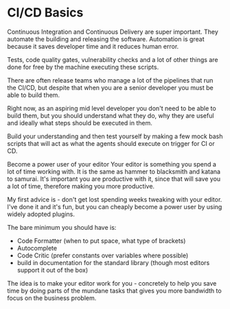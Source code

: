 # CI/CD Basics

Continuous Integration and Continuous Delivery are super important. They automate the building and releasing the software. Automation is great because it saves developer time and it reduces human error.

Tests, code quality gates, vulnerability checks and a lot of other things are done for free by the machine executing these scripts.

There are often release teams who manage a lot of the pipelines that run the CI/CD, but despite that when you are a senior developer you must be able to build them.

Right now, as an aspiring mid level developer you don't need to be able to build them, but you should understand what they do, why they are useful and ideally what steps should be executed in them.

Build your understanding and then test yourself by making a few mock bash scripts that will act as what the agents should execute on trigger for CI or CD.

Become a power user of your editor Your editor is something you spend a lot of time working with. It is the same as hammer to blacksmith and katana to samurai. It's important you are productive with it, since that will save you a lot of time, therefore making you more productive.

My first advice is - don't get lost spending weeks tweaking with your editor. I've done it and it's fun, but you can cheaply become a power user by using widely adopted plugins.

The bare minimum you should have is:

* Code Formatter (when to put space, what type of brackets)
* Autocomplete
* Code Critic (prefer constants over variables where possible)
* build in documentation for the standard library (though most editors support it out of the box)

The idea is to make your editor work for you - concretely to help you save time by doing parts of the mundane tasks that gives you more bandwidth to focus on the business problem.

